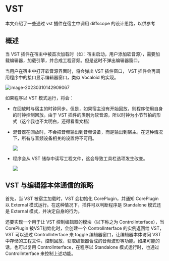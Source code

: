 # VST

本文介绍了一些通过 vst 插件在宿主中调用 diffscope 的设计思路，以供参考

## 概述

当 VST 插件在宿主中被首次加载时（如：宿主启动，用户添加软音源），需要加载编辑器，加载引擎，并合成工程音频。但是这时不弹出编辑器窗口。

当用户在宿主中打开软音源界面时，将会弹出 VST 插件窗口， VST 插件会再调用程序中的接口显示编辑器窗口，类似 Vocaloid 的实现。

![image-20230310142909067](https://pic.imgdb.cn/item/640ace77f144a010077ca4fb.png)

如果程序以 VST 模式运行，将会：

- 在回放时与宿主的时钟同步。但是，如果宿主没有开始回放，则程序使用自身的时钟控制回放。由于 VST 插件的类别为软音源，所以时钟为小节节拍的形式（这个我也不太明白，还得看看文档）

- 混音器在回放时，不会把音频输出到音频设备，而是输出到宿主。在这种情况下，所有与音频设备相关的设置将不可用。

  ![](https://pic.imgdb.cn/item/640acf0cf144a010077e426d.jpg)

- 程序会从 VST 储存中读写工程文件，这会导致工具栏选项发生改变。

  ![](https://pic.imgdb.cn/item/640acf7bf144a010077f7f3e.jpg)

## VST 与编辑器本体通信的策略

首先，当 VST 被宿主加载时，VST 会初始化 CorePlugin，并通知 CorePlugin 以 External 模式运行。在这种情况下，插件可以判断程序是 Standalone 模式还是 External 模式，并决定自身的行为。

还要实现一个用于让 VST 控制编辑器的模块（以下称之为 ControlInterface），当 CorePlugin 被VST初始化时，会创建一个 ControlInterface 的实例返回给 VST，VST 可以通过 ControlInterface 来 toggle 编辑器窗口，让编辑器本体访问 VST 中存储的工程文件，控制回放，获取编辑器合成的音频波形等功能。如果可能的话，也可以复用 ControlInterface，在程序以 Standalone 模式运行时，也通过 ControlInterface 来控制上述功能。